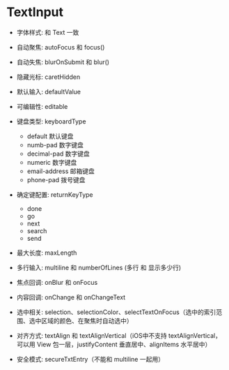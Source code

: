 # TextInput
* 字体样式: 和 Text 一致
* 自动聚焦: autoFocus 和 focus()
* 自动失焦: blurOnSubmit 和 blur()
* 隐藏光标: caretHidden
* 默认输入: defaultValue
* 可编辑性: editable
* 键盘类型: keyboardType

    * default 默认键盘
    * numb-pad 数字键盘
    * decimal-pad 数字键盘
    * numeric 数字键盘
    * email-address 邮箱键盘
    * phone-pad 拨号键盘

* 确定键配置: returnKeyType

    * done 
    * go
    * next 
    * search
    * send

* 最大长度: maxLength
* 多行输入: multiline 和 numberOfLines (多行 和 显示多少行)
* 焦点回调: onBlur 和 onFocus
* 内容回调: onChange 和 onChangeText
* 选中相关: selection、selectionColor、selectTextOnFocus（选中的索引范围、选中区域的颜色、在聚焦时自动选中）
* 对齐方式: textAlign 和 textAlignVertical（iOS中不支持 textAlignVertical，可以用 View 包一层，justifyContent 垂直居中、alignItems 水平居中）
* 安全模式: secureTxtEntry（不能和 multiline 一起用）